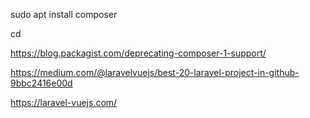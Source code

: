 sudo apt install composer

cd 


https://blog.packagist.com/deprecating-composer-1-support/


https://medium.com/@laravelvuejs/best-20-laravel-project-in-github-9bbc2416e00d

https://laravel-vuejs.com/